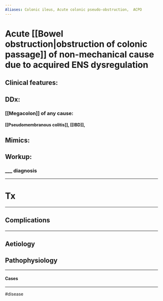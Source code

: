 ```yaml
---
Aliases: Colonic ileus, Acute colonic pseudo-obstruction,  ACPO
---
```

# Acute [[Bowel obstruction|obstruction of colonic passage]] of non-mechanical cause due to acquired ENS dysregulation
## Clinical features:
### 
## DDx:
### [[Megacolon]] of any cause:
#### [[Pseudomembranous colitis]], [[IBD]], 
## Mimics:
### 
## Workup:
### ___ diagnosis
---
# Tx

---
## Complications
###

---
## Aetiology
## Pathophysiology

---
#### Cases


---
#disease 